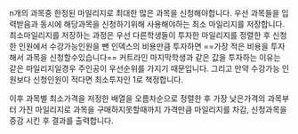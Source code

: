 n개의 과목중 한정된 마일리지로 최대한 많은 과목을 신청해야합니다.
우선 과목들을 입력받음과 동시에 해당과목을 신청하기위해 사용해야하는 최소 마일리지를 저장합니다.
최소마일리지를 저장하는 과정은 우선 다른학생들이 투자한 마일리지를 정렬한 후
신청한 인원에서 수강가능인원을 뺀 인덱스의 비용만큼 투자하면 ==가장 적은 비용을 투자해서 과목을 신청할수있습니다==
커트라인 마지막학생과 같은 값을 투자하는 이유는 같은 마일리지일경우 주인공이 우선순위를 가지기 때문입니다.
그리고 만약 수강가능 인원보다 신청인원이 적다면 최소투자인 1로 책정합니다.

이후 과목별 최소가격을 저정한 배열을 오름차순으로 정렬한 후
가장 낮은가격의 과목부터 가진 마일리지로 과목을 구매하지못할때까지
가격만큼 마일리지를 차감, 신청과목을 증감 시킨 후 결과를 출력합니다.
